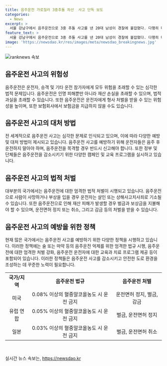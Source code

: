 ```yaml
---
title: 음주운전 가로질러 3중추돌 차선  사고 단독 보도
categories:
  - News
excerpt: >
  서울 강남구에서 음주운전으로 3중 추돌 사고를 낸 20대 남성이 경찰에 붙잡혔다. 다행히 다친 사람은 없었지만, 운전자의 혈중알코올농도는 면허 정지 수준이었다. 사건은 CCTV로 기록되었으며, 경찰은 남성을 음주운전 혐의로 입건했다.
feature_text: >
  서울 강남구에서 음주운전으로 3중 추돌 사고를 낸 20대 남성이 경찰에 붙잡혔다. 다행히 다친 사람은 없었지만, 운전자의 혈중알코올농도는 면허 정지 수준이었다. 사건은 CCTV로 기록되었으며, 경찰은 남성을 음주운전 혐의로 입건했다.
image: 'https://newsdao.kr/res/images/meta/newsdao_breakingnews.jpg'
---
```


<p><img src="https://newsdao.kr/res/images/meta/newsdao_breakingnews.jpg" alt="ranknews 속보" /></p>

<h2 data-ke-size="size26">음주운전 사고의 위험성</h2>

<p data-ke-size="size16">음주운전은 운전자, 승객 및 기타 운전 참가자에게 모두 위험을 초래할 수 있는 심각한 법적 문제입니다. 음주운전은 인명 피해뿐만 아니라 재산 손실을 초래할 수 있으며, 법적 과실을 초래할 수 있습니다. 또한 음주운전은 운전자에게 형사 처벌을 받을 수 있는 위험성을 높이며, 또한 보험회사에서 보험금을 지급하지 않을 수도 있습니다.</p>

<h2 data-ke-size="size26">음주운전 사고의 대처 방법</h2>

<p data-ke-size="size16">전 세계적으로 음주운전 사고는 심각한 문제로 인식되고 있으며, 이에 따라 다양한 예방 및 대처 방법이 제시되고 있습니다. 음주운전 사고를 예방하기 위해 운전자들은 음주 후 운전하지 말아야 하며, 음주운전을 목격할 경우 반드시 신고해야 합니다. 또한 정부 및 단체들은 음주운전을 감소시키기 위한 다양한 캠페인 및 교육 프로그램을 실시하고 있습니다.</p>

<h2 data-ke-size="size26">음주운전 사고의 법적 처벌</h2>

<p data-ke-size="size16">대부분의 국가에서는 음주운전에 대한 엄격한 법적 처벌이 시행되고 있습니다. 음주운전으로 사람이 사망하거나 부상을 입을 경우 운전자는 살인 또는 상해사고치사죄로 기소될 수 있습니다. 또한 음주운전으로 인해 재산 피해가 발생할 경우 벌금과 보상금을 지불해야 할 수 있으며, 운전면허 정지 또는 취소, 그리고 감금 등의 처벌을 받을 수 있습니다.</p>

<h2 data-ke-size="size26">음주운전 사고의 예방을 위한 정책</h2>

<p data-ke-size="size16">현재 많은 국가에서는 음주운전 사고를 예방하기 위한 다양한 정책을 시행하고 있습니다. 이러한 정책에는 술 또는 마약 등의 음주운전 억제를 위한 엄격한 법규 시행, 음주운전에 대한 엄격한 처벌 강화, 음주운전 운전자에 대한 교육과 치료 프로그램 제공 등이 포함되어 있습니다. 이러한 정책들은 음주운전 사고를 감소시키고 안전한 도로 환경을 조성하는 데 꾸준한 노력이 필요합니다.</p>

<table>
    <tr>
        <td style="text-align: center; height: 17px;"><b>국가/지역</b></td>
        <td style="text-align: center; height: 17px;"><b>음주운전 법규</b></td>
        <td style="text-align: center; height: 17px;"><b>음주운전 처벌</b></td>
    </tr>
    <tr>
        <td style="text-align: center; height: 17px;">미국</td>
        <td style="text-align: center; height: 17px;">0.08% 이상의 혈중알코올농도 시 운전 금지</td>
        <td style="text-align: center; height: 17px;">운전면허 정지, 벌금, 감금</td>
    </tr>
    <tr>
        <td style="text-align: center; height: 17px;">유럽 연합</td>
        <td style="text-align: center; height: 17px;">0.05% 이상의 혈중알코올농도 시 운전 금지</td>
        <td style="text-align: center; height: 17px;">벌금, 운전면허 정지</td>
    </tr>
    <tr>
        <td style="text-align: center; height: 17px;">일본</td>
        <td style="text-align: center; height: 17px;">0.03% 이상의 혈중알코올농도 시 운전 금지</td>
        <td style="text-align: center; height: 17px;">벌금, 운전면허 취소</td>
    </tr>
</table>

<p data-ke-size="size16">&nbsp;</p>
실시간 뉴스 속보는, <a href="https://newsdao.kr" rel="dofollow">https://newsdao.kr</a>


